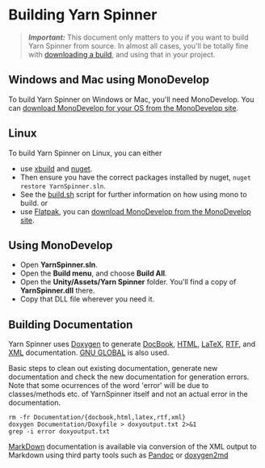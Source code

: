 # Building Yarn Spinner

> ***Important:*** This document only matters to you if you want to build Yarn Spinner from source. In almost all cases, you'll be totally fine with [downloading a build](https://github.com/thesecretlab/YarnSpinner/releases), and using that in your project.

## Windows and Mac using MonoDevelop

To build Yarn Spinner on Windows or Mac, you'll need MonoDevelop. You can [download MonoDevelop for your OS from the MonoDevelop site](http://www.monodevelop.com/download/).

## Linux
To build Yarn Spinner on Linux, you can either
* use [xbuild](http://www.mono-project.com/docs/tools+libraries/tools/xbuild/) and [nuget](http://www.nuget.org).
* Then ensure you have the correct packages installed by nuget, `nuget restore YarnSpinner.sln`.
* See the [build.sh](../../build.sh) script for further information on how using mono to build.
or
* use [Flatpak](http://flatpak.org/getting.html), you can [download MonoDevelop from the MonoDevelop site](http://www.monodevelop.com/download/linux/).

## Using MonoDevelop
* Open **YarnSpinner.sln**.
* Open the **Build menu**, and choose **Build All**.
* Open the **Unity/Assets/Yarn Spinner** folder. You'll find a copy of **YarnSpinner.dll** there.
* Copy that DLL file wherever you need it.

## Building Documentation

Yarn Spinner uses [Doxygen](https://www.stack.nl/~dimitri/doxygen) to generate [DocBook](http://docbook.org/), [HTML](https://en.wikipedia.org/wiki/HTML), [LaTeX](https://www.latex-project.org/help/documentation/), [RTF](https://en.wikipedia.org/wiki/Rich_Text_Format), and [XML](https://en.wikipedia.org/wiki/XML) documentation. [GNU GLOBAL](https://www.gnu.org/software/global/) is also used.

Basic steps to clean out existing documentation, generate new documentation and check the new documentation for generation errors. Note that some ocurrences of the word 'error' will be due to classes/methods etc. of YarnSpinner itself and not an actual error in the documentation.

```
rm -fr Documentation/{docbook,html,latex,rtf,xml}
doxygen Documentation/Doxyfile > doxyoutput.txt 2>&1
grep -i error doxyoutput.txt
```

[MarkDown](https://daringfireball.net/projects/markdown/) documentation is available via conversion of the XML output to Markdown using third party tools such as [Pandoc](http://pandoc.org) or [doxygen2md](https://github.com/pferdinand/doxygen2md)
